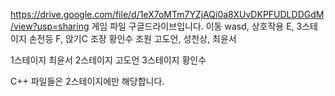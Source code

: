 https://drive.google.com/file/d/1eX7oMTm7YZjAQi0a8XUvDKPFUDLDDGdM/view?usp=sharing
게임 파일 구글드라이브입니다.
이동 wasd, 상호작용 E, 3스테이지 손전등 F, 앉기C
조장 황인수
조원 고도언, 성천상, 최윤서

1스테이지 최윤서
2스테이지 고도언
3스테이지 황인수

C++ 파일들은 2스테이지에만 해당합니다.
